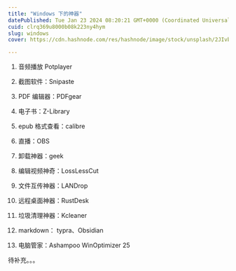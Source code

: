 ```yaml
---
title: "Windows 下的神器"
datePublished: Tue Jan 23 2024 08:20:21 GMT+0000 (Coordinated Universal Time)
cuid: clrq369u8000b08k223ny4hym
slug: windows
cover: https://cdn.hashnode.com/res/hashnode/image/stock/unsplash/2JIvboGLeho/upload/62d8459b4c41529d7cdb0c7f718e52f6.jpeg

---
```


1. 音频播放 Potplayer
    
2. 截图软件：Snipaste
    
3. PDF 编辑器：PDFgear
    
4. 电子书：Z-Library
    
5. epub 格式查看：calibre
    
6. 直播：OBS
    
7. 卸载神器：geek
    
8. 编辑视频神奇：LossLessCut
    
9. 文件互传神器：LANDrop
    
10. 远程桌面神器：RustDesk
    
11. 垃圾清理神器：Kcleaner
    
12. markdown： typra、Obsidian
    
13. 电脑管家：Ashampoo WinOptimizer 25
    

待补充。。。